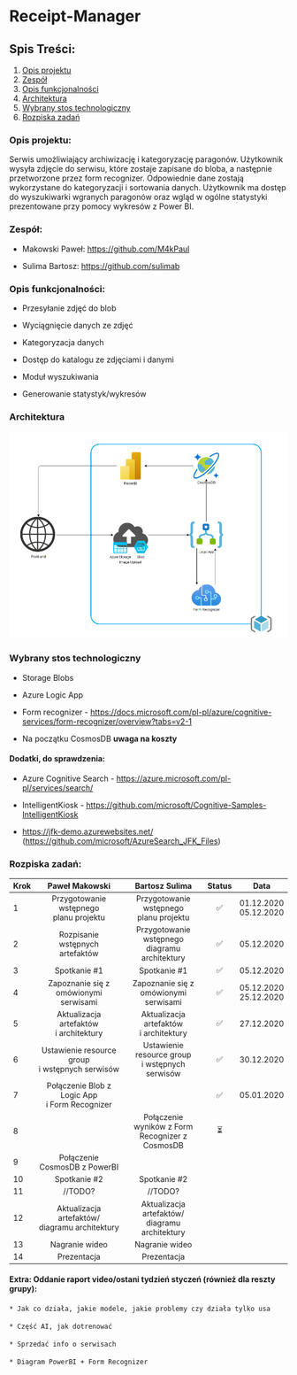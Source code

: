 # Receipt-Manager

## Spis Treści:

1. [Opis projektu](#opis-projektu)
2. [Zespół](#zespół)
3. [Opis funkcjonalności](#opis-funkcjonalności)
4. [Architektura](#architektura)
5. [Wybrany stos technologiczny](#wybrany-stos-technologiczny)
6. [Rozpiska zadań](Rozpiska-zadań)

### Opis projektu: 

  Serwis umożliwiający archiwizację i kategoryzację paragonów. Użytkownik wysyła zdjęcie do serwisu, które zostaje zapisane do bloba, a następnie przetworzone przez form recognizer. Odpowiednie dane zostają wykorzystane do kategoryzacji i sortowania danych. Użytkownik ma dostęp do wyszukiwarki wgranych paragonów oraz wgląd w ogólne statystyki prezentowane przy pomocy wykresów z Power BI. 

### Zespół:

* Makowski Paweł: https://github.com/M4kPaul 

* Sulima Bartosz: https://github.com/sulimab 

### Opis funkcjonalności: 

* Przesyłanie zdjęć do blob 

* Wyciągnięcie danych ze zdjęć 

* Kategoryzacja danych 

* Dostęp do katalogu ze zdjęciami i danymi 

* Moduł wyszukiwania 

* Generowanie statystyk/wykresów 

### Architektura

![Azure Architecture](images/architecture.png)


### Wybrany stos technologiczny

* Storage Blobs

* Azure Logic App

* Form recognizer - https://docs.microsoft.com/pl-pl/azure/cognitive-services/form-recognizer/overview?tabs=v2-1 

* Na początku CosmosDB **uwaga na koszty**


#### Dodatki, do sprawdzenia: 

* Azure Cognitive Search - https://azure.microsoft.com/pl-pl/services/search/ 

* IntelligentKiosk - https://github.com/microsoft/Cognitive-Samples-IntelligentKiosk 

* https://jfk-demo.azurewebsites.net/ (https://github.com/microsoft/AzureSearch_JFK_Files) 


### Rozpiska zadań:

| Krok | Paweł Makowski | Bartosz Sulima | Status | Data |
| ---  |      :-:       |      :-:       |   :-:  |  :-: | 
| 1 | Przygotowanie wstępnego<br/>planu projektu | Przygotowanie wstępnego<br/>planu projektu | ✅ | 01.12.2020<br/>05.12.2020 |
| 2 | Rozpisanie wstępnych<br/>artefaktów | Przygotowanie wstępnego<br/>diagramu architektury | ✅ | 05.12.2020 |
| 3 | Spotkanie #1 | Spotkanie #1 | ✅ | 05.12.2020 |
| 4 | Zapoznanie się z<br/>omówionymi serwisami | Zapoznanie się z<br/>omówionymi serwisami | ✅ | 05.12.2020<br/>25.12.2020 |
| 5 | Aktualizacja artefaktów<br/> i architektury | Aktualizacja artefaktów<br/> i architektury | ✅ | 27.12.2020 |
| 6 | Ustawienie resource group<br/>i wstępnych serwisów | Ustawienie resource group<br/>i wstępnych serwisów | ✅ | 30.12.2020 |
| 7 | Połączenie Blob z Logic App<br/>i Form Recognizer |  | ✅ | 05.01.2020 |
| 8 | | Połączenie wyników z Form<br/>Recognizer z CosmosDB | ⏳ | |
| 9 | Połączenie CosmosDB z PowerBI | |
| 10 | Spotkanie #2 | Spotkanie #2 |
| 11 | //TODO? | //TODO? |
| 12 | Aktualizacja artefaktów/<br/>diagramu architektury | Aktualizacja artefaktów/<br/>diagramu architektury |
| 13 | Nagranie wideo | Nagranie wideo |
| 14 | Prezentacja | Prezentacja |


#### Extra: Oddanie raport video/ostani tydzień styczeń (również dla reszty grupy): 

    * Jak co działa, jakie modele, jakie problemy czy działa tylko usa 

    * Część AI, jak dotrenować
    
    * Sprzedać info o serwisach 

    * Diagram PowerBI + Form Recognizer 

